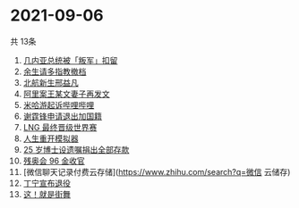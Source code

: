 # 2021-09-06
  共 13条

  <!-- BEGIN -->
  <!-- 最后更新时间:Mon Sep 06 2021 05:09:23 GMT+0000 (Coordinated Universal Time) -->
  1. [几内亚总统被「叛军」扣留](https://www.zhihu.com/search?q=几内亚)
1. [余生请多指教撤档](https://www.zhihu.com/search?q=余生请多指教)
1. [北航新生邢益凡](https://www.zhihu.com/search?q=邢益凡)
1. [阿里案王某文妻子再发文](https://www.zhihu.com/search?q=王某文妻子)
1. [米哈游起诉哔哩哔哩](https://www.zhihu.com/search?q=哔哩哔哩)
1. [谢霆锋申请退出加国籍](https://www.zhihu.com/search?q=谢霆锋)
1. [LNG 最终晋级世界赛](https://www.zhihu.com/search?q=lng)
1. [人生重开模拟器](https://www.zhihu.com/search?q=人生重开模拟器)
1. [25 岁博士设遗嘱捐出全部存款](https://www.zhihu.com/search?q=博士捐出全部存款)
1. [残奥会 96 金收官](https://www.zhihu.com/search?q=东京残奥会)
1. [微信聊天记录付费云存储](https://www.zhihu.com/search?q=微信 云储存)
1. [丁宁宣布退役](https://www.zhihu.com/search?q=丁宁)
1. [这！就是街舞](https://www.zhihu.com/search?q=这就是街舞)
  <!-- END -->
  